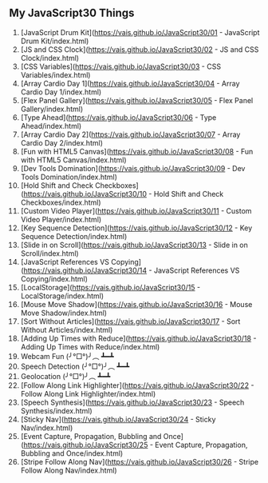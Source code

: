 ## My JavaScript30 Things

1. [JavaScript Drum Kit](https://vais.github.io/JavaScript30/01 - JavaScript Drum Kit/index.html)
2. [JS and CSS Clock](https://vais.github.io/JavaScript30/02 - JS and CSS Clock/index.html)
3. [CSS Variables](https://vais.github.io/JavaScript30/03 - CSS Variables/index.html)
4. [Array Cardio Day 1](https://vais.github.io/JavaScript30/04 - Array Cardio Day 1/index.html)
5. [Flex Panel Gallery](https://vais.github.io/JavaScript30/05 - Flex Panel Gallery/index.html)
6. [Type Ahead](https://vais.github.io/JavaScript30/06 - Type Ahead/index.html)
7. [Array Cardio Day 2](https://vais.github.io/JavaScript30/07 - Array Cardio Day 2/index.html)
8. [Fun with HTML5 Canvas](https://vais.github.io/JavaScript30/08 - Fun with HTML5 Canvas/index.html)
9. [Dev Tools Domination](https://vais.github.io/JavaScript30/09 - Dev Tools Domination/index.html)
10. [Hold Shift and Check Checkboxes](https://vais.github.io/JavaScript30/10 - Hold Shift and Check Checkboxes/index.html)
11. [Custom Video Player](https://vais.github.io/JavaScript30/11 - Custom Video Player/index.html)
12. [Key Sequence Detection](https://vais.github.io/JavaScript30/12 - Key Sequence Detection/index.html)
13. [Slide in on Scroll](https://vais.github.io/JavaScript30/13 - Slide in on Scroll/index.html)
14. [JavaScript References VS Copying](https://vais.github.io/JavaScript30/14 - JavaScript References VS Copying/index.html)
15. [LocalStorage](https://vais.github.io/JavaScript30/15 - LocalStorage/index.html)
16. [Mouse Move Shadow](https://vais.github.io/JavaScript30/16 - Mouse Move Shadow/index.html)
17. [Sort Without Articles](https://vais.github.io/JavaScript30/17 - Sort Without Articles/index.html)
18. [Adding Up Times with Reduce](https://vais.github.io/JavaScript30/18 - Adding Up Times with Reduce/index.html)
19. Webcam Fun (╯°□°)╯︵ ┻━┻
20. Speech Detection (╯°□°)╯︵ ┻━┻
21. Geolocation (╯°□°)╯︵ ┻━┻
22. [Follow Along Link Highlighter](https://vais.github.io/JavaScript30/22 - Follow Along Link Highlighter/index.html)
23. [Speech Synthesis](https://vais.github.io/JavaScript30/23 - Speech Synthesis/index.html)
24. [Sticky Nav](https://vais.github.io/JavaScript30/24 - Sticky Nav/index.html)
25. [Event Capture, Propagation, Bubbling and Once](https://vais.github.io/JavaScript30/25 - Event Capture, Propagation, Bubbling and Once/index.html)
26. [Stripe Follow Along Nav](https://vais.github.io/JavaScript30/26 - Stripe Follow Along Nav/index.html)
